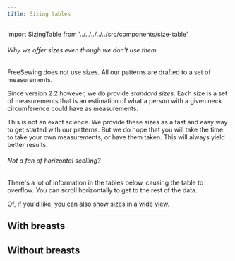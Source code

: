 ```yaml
---
title: Sizing tables
---
```


import SizingTable from '../../../../../src/components/size-table'

<Note>

###### Why we offer sizes even though we don't use them

FreeSewing does not use sizes. All our patterns are drafted to a set of measurements.

Since version 2.2 however, we do provide *standard sizes*. 
Each size is a set of measurements that is an estimation of what a person with a given
neck circumference could have as measurements.

This is not an exact science. We provide these sizes as a fast and easy way to 
get started with our patterns. But we do hope that you will take the time to take
your own measurements, or have them taken. This will always yield better results.

</Note>

<div class="not-xs">
<Tip>

###### Not a fan of horizontal scolling?

There's a lot of information in the tables below, causing the table to overflow.
You can scroll horizontally to get to the rest of the data.

Of, if you'd like, you can also [show sizes in a wide view](/sizes/).

</Tip>
</div>

## With breasts

<SizingTable breasts={true} />

## Without breasts

<SizingTable breasts={false} />

